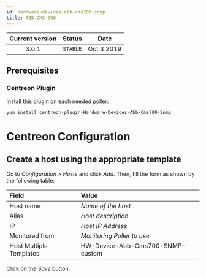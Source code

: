 ```yaml
---
id: hardware-devices-abb-cms700-snmp
title: ABB CMS-700
---
```


| Current version | Status | Date |
| :-: | :-: | :-: |
| 3.0.1 | `STABLE` | Oct  3 2019 |

## Prerequisites

### Centreon Plugin

Install this plugin on each needed poller:

``` shell
yum install centreon-plugin-Hardware-Devices-Abb-Cms700-Snmp
```

# Centreon Configuration

## Create a host using the appropriate template

Go to *Configuration \> Hosts* and click *Add*. Then, fill the form as shown by the following table:

| Field                   | Value                            |
| :---------------------- | :------------------------------- |
| Host name               | *Name of the host*               |
| Alias                   | *Host description*               |
| IP                      | *Host IP Address*                |
| Monitored from          | *Monitoring Poller to use*       |
| Host Multiple Templates | HW-Device-Abb-Cms700-SNMP-custom |

Click on the *Save* button.


